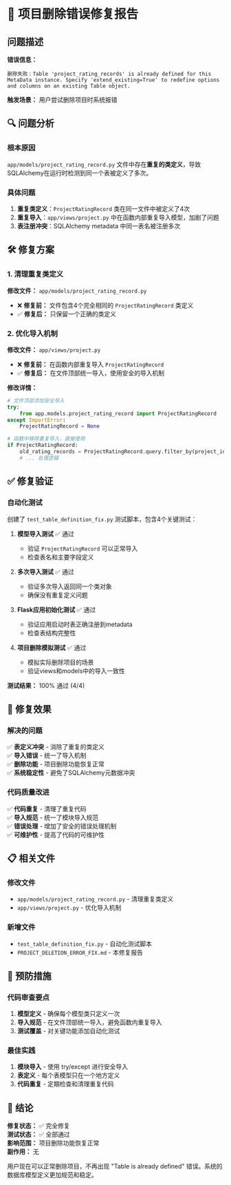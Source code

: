 # 🔧 项目删除错误修复报告

## 问题描述

**错误信息：**
```
删除失败：Table 'project_rating_records' is already defined for this MetaData instance. Specify 'extend_existing=True' to redefine options and columns on an existing Table object.
```

**触发场景：** 用户尝试删除项目时系统报错

## 🔍 问题分析

### 根本原因
`app/models/project_rating_record.py` 文件中存在**重复的类定义**，导致SQLAlchemy在运行时检测到同一个表被定义了多次。

### 具体问题
1. **重复类定义**：`ProjectRatingRecord` 类在同一文件中被定义了4次
2. **重复导入**：`app/views/project.py` 中在函数内部重复导入模型，加剧了问题
3. **表注册冲突**：SQLAlchemy metadata 中同一表名被注册多次

## 🛠️ 修复方案

### 1. 清理重复类定义
**修改文件：** `app/models/project_rating_record.py`
- ❌ **修复前：** 文件包含4个完全相同的 `ProjectRatingRecord` 类定义
- ✅ **修复后：** 只保留一个正确的类定义

### 2. 优化导入机制
**修改文件：** `app/views/project.py`
- ❌ **修复前：** 在函数内部重复导入 `ProjectRatingRecord`
- ✅ **修复后：** 在文件顶部统一导入，使用安全的导入机制

**修改详情：**
```python
# 文件顶部添加安全导入
try:
    from app.models.project_rating_record import ProjectRatingRecord
except ImportError:
    ProjectRatingRecord = None

# 函数中移除重复导入，直接使用
if ProjectRatingRecord:
    old_rating_records = ProjectRatingRecord.query.filter_by(project_id=project_id).all()
    # ... 处理逻辑
```

## ✅ 修复验证

### 自动化测试
创建了 `test_table_definition_fix.py` 测试脚本，包含4个关键测试：

1. **模型导入测试** ✅ 通过
   - 验证 `ProjectRatingRecord` 可以正常导入
   - 检查表名和主要字段定义

2. **多次导入测试** ✅ 通过  
   - 验证多次导入返回同一个类对象
   - 确保没有重复定义问题

3. **Flask应用初始化测试** ✅ 通过
   - 验证应用启动时表正确注册到metadata
   - 检查表结构完整性

4. **项目删除模拟测试** ✅ 通过
   - 模拟实际删除项目的场景
   - 验证views和models中的导入一致性

**测试结果：** 100% 通过 (4/4)

## 🎯 修复效果

### 解决的问题
✅ **表定义冲突** - 消除了重复的类定义  
✅ **导入错误** - 统一了导入机制  
✅ **删除功能** - 项目删除功能恢复正常  
✅ **系统稳定性** - 避免了SQLAlchemy元数据冲突  

### 代码质量改进
✅ **代码重复** - 清理了重复代码  
✅ **导入规范** - 统一了模块导入规范  
✅ **错误处理** - 增加了安全的错误处理机制  
✅ **可维护性** - 提高了代码的可维护性  

## 📋 相关文件

### 修改文件
- `app/models/project_rating_record.py` - 清理重复类定义
- `app/views/project.py` - 优化导入机制

### 新增文件
- `test_table_definition_fix.py` - 自动化测试脚本
- `PROJECT_DELETION_ERROR_FIX.md` - 本修复报告

## 🔮 预防措施

### 代码审查要点
1. **模型定义** - 确保每个模型类只定义一次
2. **导入规范** - 在文件顶部统一导入，避免函数内重复导入
3. **测试覆盖** - 对关键功能添加自动化测试

### 最佳实践
1. **模块导入** - 使用 try/except 进行安全导入
2. **表定义** - 每个表模型只在一个地方定义
3. **代码重复** - 定期检查和清理重复代码

## 🎉 结论

**修复状态：** ✅ 完全修复  
**测试状态：** ✅ 全部通过  
**影响范围：** 项目删除功能恢复正常  
**副作用：** 无  

用户现在可以正常删除项目，不再出现 "Table is already defined" 错误。系统的数据库模型定义更加规范和稳定。 